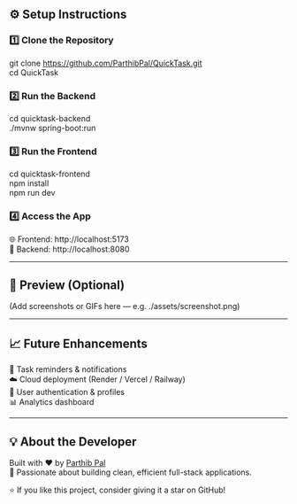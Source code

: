 ## ⚙️ Setup Instructions

### 1️⃣ Clone the Repository
git clone https://github.com/ParthibPal/QuickTask.git  
cd QuickTask

### 2️⃣ Run the Backend
cd quicktask-backend  
./mvnw spring-boot:run

### 3️⃣ Run the Frontend
cd quicktask-frontend  
npm install  
npm run dev

### 4️⃣ Access the App
🌐 Frontend: http://localhost:5173  
🔧 Backend: http://localhost:8080  

---

## 📸 Preview (Optional)
(Add screenshots or GIFs here — e.g. ./assets/screenshot.png)

---

## 📈 Future Enhancements
🔔 Task reminders & notifications  
☁️ Cloud deployment (Render / Vercel / Railway)  
👥 User authentication & profiles  
📊 Analytics dashboard  

---

## 💡 About the Developer
Built with ❤️ by [Parthib Pal](https://github.com/ParthibPal)  
📧 Passionate about building clean, efficient full-stack applications.  

⭐ If you like this project, consider giving it a star on GitHub!

